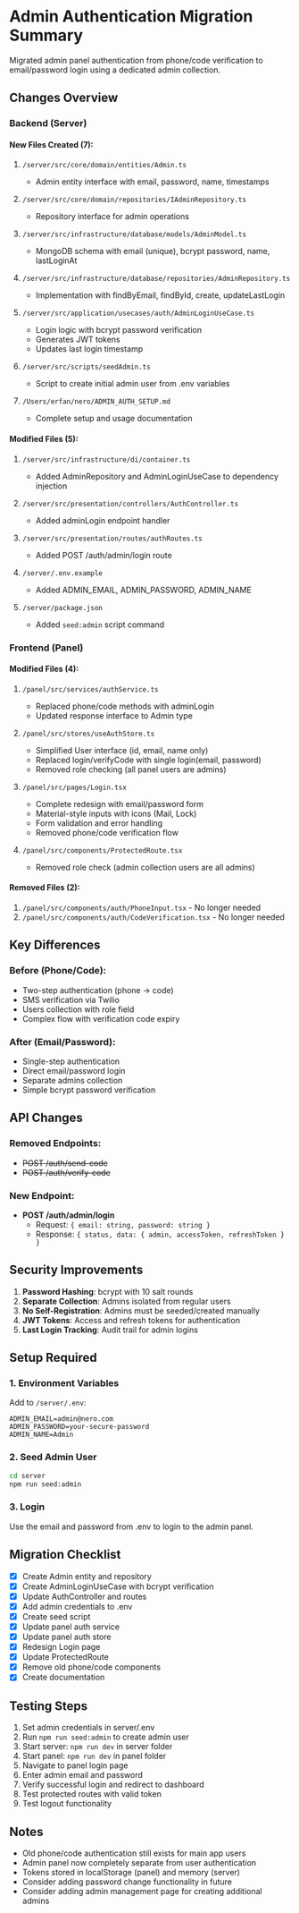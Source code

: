 # Admin Authentication Migration Summary

Migrated admin panel authentication from phone/code verification to email/password login using a dedicated admin collection.

## Changes Overview

### Backend (Server)

#### New Files Created (7):
1. `/server/src/core/domain/entities/Admin.ts`
   - Admin entity interface with email, password, name, timestamps

2. `/server/src/core/domain/repositories/IAdminRepository.ts`
   - Repository interface for admin operations

3. `/server/src/infrastructure/database/models/AdminModel.ts`
   - MongoDB schema with email (unique), bcrypt password, name, lastLoginAt

4. `/server/src/infrastructure/database/repositories/AdminRepository.ts`
   - Implementation with findByEmail, findById, create, updateLastLogin

5. `/server/src/application/usecases/auth/AdminLoginUseCase.ts`
   - Login logic with bcrypt password verification
   - Generates JWT tokens
   - Updates last login timestamp

6. `/server/src/scripts/seedAdmin.ts`
   - Script to create initial admin user from .env variables

7. `/Users/erfan/nero/ADMIN_AUTH_SETUP.md`
   - Complete setup and usage documentation

#### Modified Files (5):
1. `/server/src/infrastructure/di/container.ts`
   - Added AdminRepository and AdminLoginUseCase to dependency injection

2. `/server/src/presentation/controllers/AuthController.ts`
   - Added adminLogin endpoint handler

3. `/server/src/presentation/routes/authRoutes.ts`
   - Added POST /auth/admin/login route

4. `/server/.env.example`
   - Added ADMIN_EMAIL, ADMIN_PASSWORD, ADMIN_NAME

5. `/server/package.json`
   - Added `seed:admin` script command

### Frontend (Panel)

#### Modified Files (4):
1. `/panel/src/services/authService.ts`
   - Replaced phone/code methods with adminLogin
   - Updated response interface to Admin type

2. `/panel/src/stores/useAuthStore.ts`
   - Simplified User interface (id, email, name only)
   - Replaced login/verifyCode with single login(email, password)
   - Removed role checking (all panel users are admins)

3. `/panel/src/pages/Login.tsx`
   - Complete redesign with email/password form
   - Material-style inputs with icons (Mail, Lock)
   - Form validation and error handling
   - Removed phone/code verification flow

4. `/panel/src/components/ProtectedRoute.tsx`
   - Removed role check (admin collection users are all admins)

#### Removed Files (2):
1. `/panel/src/components/auth/PhoneInput.tsx` - No longer needed
2. `/panel/src/components/auth/CodeVerification.tsx` - No longer needed

## Key Differences

### Before (Phone/Code):
- Two-step authentication (phone → code)
- SMS verification via Twilio
- Users collection with role field
- Complex flow with verification code expiry

### After (Email/Password):
- Single-step authentication
- Direct email/password login
- Separate admins collection
- Simple bcrypt password verification

## API Changes

### Removed Endpoints:
- ~~POST /auth/send-code~~
- ~~POST /auth/verify-code~~

### New Endpoint:
- **POST /auth/admin/login**
  - Request: `{ email: string, password: string }`
  - Response: `{ status, data: { admin, accessToken, refreshToken } }`

## Security Improvements

1. **Password Hashing**: bcrypt with 10 salt rounds
2. **Separate Collection**: Admins isolated from regular users
3. **No Self-Registration**: Admins must be seeded/created manually
4. **JWT Tokens**: Access and refresh tokens for authentication
5. **Last Login Tracking**: Audit trail for admin logins

## Setup Required

### 1. Environment Variables
Add to `/server/.env`:
```env
ADMIN_EMAIL=admin@nero.com
ADMIN_PASSWORD=your-secure-password
ADMIN_NAME=Admin
```

### 2. Seed Admin User
```bash
cd server
npm run seed:admin
```

### 3. Login
Use the email and password from .env to login to the admin panel.

## Migration Checklist

- [x] Create Admin entity and repository
- [x] Create AdminLoginUseCase with bcrypt verification
- [x] Update AuthController and routes
- [x] Add admin credentials to .env
- [x] Create seed script
- [x] Update panel auth service
- [x] Update panel auth store
- [x] Redesign Login page
- [x] Update ProtectedRoute
- [x] Remove old phone/code components
- [x] Create documentation

## Testing Steps

1. Set admin credentials in server/.env
2. Run `npm run seed:admin` to create admin user
3. Start server: `npm run dev` in server folder
4. Start panel: `npm run dev` in panel folder
5. Navigate to panel login page
6. Enter admin email and password
7. Verify successful login and redirect to dashboard
8. Test protected routes with valid token
9. Test logout functionality

## Notes

- Old phone/code authentication still exists for main app users
- Admin panel now completely separate from user authentication
- Tokens stored in localStorage (panel) and memory (server)
- Consider adding password change functionality in future
- Consider adding admin management page for creating additional admins
